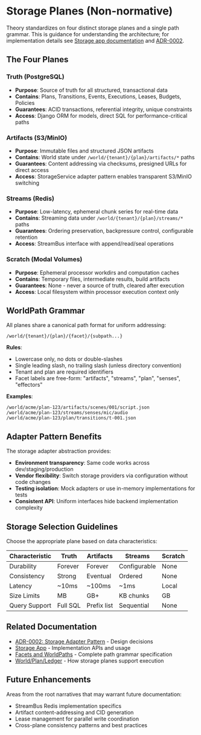 # Storage Planes (Non-normative)

Theory standardizes on four distinct storage planes and a single path grammar. This is guidance for understanding the architecture; for implementation details see [Storage app documentation](../apps/storage.md) and [ADR-0002](../adr/ADR-0002-storage-adapter-pattern.md).

## The Four Planes

### Truth (PostgreSQL)
- **Purpose**: Source of truth for all structured, transactional data
- **Contains**: Plans, Transitions, Events, Executions, Leases, Budgets, Policies  
- **Guarantees**: ACID transactions, referential integrity, unique constraints
- **Access**: Django ORM for models, direct SQL for performance-critical paths

### Artifacts (S3/MinIO)
- **Purpose**: Immutable files and structured JSON artifacts
- **Contains**: World state under `/world/{tenant}/{plan}/artifacts/*` paths
- **Guarantees**: Content addressing via checksums, presigned URLs for direct access
- **Access**: StorageService adapter pattern enables transparent S3/MinIO switching

### Streams (Redis)
- **Purpose**: Low-latency, ephemeral chunk series for real-time data
- **Contains**: Streaming data under `/world/{tenant}/{plan}/streams/*` paths  
- **Guarantees**: Ordering preservation, backpressure control, configurable retention
- **Access**: StreamBus interface with append/read/seal operations

### Scratch (Modal Volumes)
- **Purpose**: Ephemeral processor workdirs and computation caches
- **Contains**: Temporary files, intermediate results, build artifacts
- **Guarantees**: None - never a source of truth, cleared after execution
- **Access**: Local filesystem within processor execution context only

## WorldPath Grammar

All planes share a canonical path format for uniform addressing:

```
/world/{tenant}/{plan}/{facet}/{subpath...}
```

**Rules**:
- Lowercase only, no dots or double-slashes
- Single leading slash, no trailing slash (unless directory convention)  
- Tenant and plan are required identifiers
- Facet labels are free-form: "artifacts", "streams", "plan", "senses", "effectors"

**Examples**:
```
/world/acme/plan-123/artifacts/scenes/001/script.json
/world/acme/plan-123/streams/senses/mic/audio
/world/acme/plan-123/plan/transitions/t-001.json
```

## Adapter Pattern Benefits

The storage adapter abstraction provides:

- **Environment transparency**: Same code works across dev/staging/production
- **Vendor flexibility**: Switch storage providers via configuration without code changes
- **Testing isolation**: Mock adapters or use in-memory implementations for tests
- **Consistent API**: Uniform interfaces hide backend implementation complexity

## Storage Selection Guidelines

Choose the appropriate plane based on data characteristics:

| Characteristic | Truth | Artifacts | Streams | Scratch |
|---------------|-------|-----------|---------|---------|
| Durability | Forever | Forever | Configurable | None |
| Consistency | Strong | Eventual | Ordered | None |
| Latency | ~10ms | ~100ms | ~1ms | Local |
| Size Limits | MB | GB+ | KB chunks | GB |
| Query Support | Full SQL | Prefix list | Sequential | None |

## Related Documentation  

- [ADR-0002: Storage Adapter Pattern](../adr/ADR-0002-storage-adapter-pattern.md) - Design decisions
- [Storage App](../apps/storage.md) - Implementation APIs and usage
- [Facets and WorldPaths](facets-and-paths.md) - Complete path grammar specification
- [World/Plan/Ledger](world-plan-ledger.md) - How storage planes support execution

## Future Enhancements

Areas from the root narratives that may warrant future documentation:
- StreamBus Redis implementation specifics
- Artifact content-addressing and CID generation
- Lease management for parallel write coordination
- Cross-plane consistency patterns and best practices